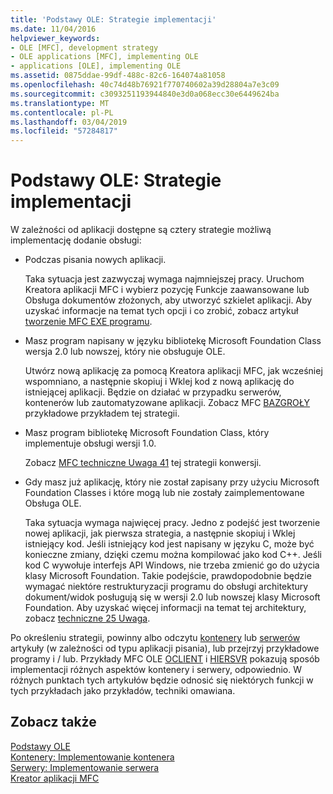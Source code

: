 ```yaml
---
title: 'Podstawy OLE: Strategie implementacji'
ms.date: 11/04/2016
helpviewer_keywords:
- OLE [MFC], development strategy
- OLE applications [MFC], implementing OLE
- applications [OLE], implementing OLE
ms.assetid: 0875ddae-99df-488c-82c6-164074a81058
ms.openlocfilehash: 40c74d48b76921f770740602a39d28804a7e3c09
ms.sourcegitcommit: c3093251193944840e3d0a068ecc30e6449624ba
ms.translationtype: MT
ms.contentlocale: pl-PL
ms.lasthandoff: 03/04/2019
ms.locfileid: "57284817"
---
```

# <a name="ole-background-implementation-strategies"></a>Podstawy OLE: Strategie implementacji

W zależności od aplikacji dostępne są cztery strategie możliwą implementację dodanie obsługi:

- Podczas pisania nowych aplikacji.

   Taka sytuacja jest zazwyczaj wymaga najmniejszej pracy. Uruchom Kreatora aplikacji MFC i wybierz pozycję Funkcje zaawansowane lub Obsługa dokumentów złożonych, aby utworzyć szkielet aplikacji. Aby uzyskać informacje na temat tych opcji i co zrobić, zobacz artykuł [tworzenie MFC EXE programu](../mfc/reference/mfc-application-wizard.md).

- Masz program napisany w języku bibliotekę Microsoft Foundation Class wersja 2.0 lub nowszej, który nie obsługuje OLE.

   Utwórz nową aplikację za pomocą Kreatora aplikacji MFC, jak wcześniej wspomniano, a następnie skopiuj i Wklej kod z nową aplikację do istniejącej aplikacji. Będzie on działać w przypadku serwerów, kontenerów lub zautomatyzowane aplikacji. Zobacz MFC [BAZGROŁY](../visual-cpp-samples.md) przykładowe przykładem tej strategii.

- Masz program bibliotekę Microsoft Foundation Class, który implementuje obsługi wersji 1.0.

   Zobacz [MFC techniczne Uwaga 41](../mfc/tn041-mfc-ole1-migration-to-mfc-ole-2.md) tej strategii konwersji.

- Gdy masz już aplikację, który nie został zapisany przy użyciu Microsoft Foundation Classes i które mogą lub nie zostały zaimplementowane Obsługa OLE.

   Taka sytuacja wymaga najwięcej pracy. Jedno z podejść jest tworzenie nowej aplikacji, jak pierwsza strategia, a następnie skopiuj i Wklej istniejący kod. Jeśli istniejący kod jest napisany w języku C, może być konieczne zmiany, dzięki czemu można kompilować jako kod C++. Jeśli kod C wywołuje interfejs API Windows, nie trzeba zmienić go do użycia klasy Microsoft Foundation. Takie podejście, prawdopodobnie będzie wymagać niektóre restrukturyzacji programu do obsługi architektury dokument/widok posługują się w wersji 2.0 lub nowszej klasy Microsoft Foundation. Aby uzyskać więcej informacji na temat tej architektury, zobacz [techniczne 25 Uwaga](../mfc/tn025-document-view-and-frame-creation.md).

Po określeniu strategii, powinny albo odczytu [kontenery](../mfc/containers.md) lub [serwerów](../mfc/servers.md) artykuły (w zależności od typu aplikacji pisania), lub przejrzyj przykładowe programy i / lub. Przykłady MFC OLE [OCLIENT](../visual-cpp-samples.md) i [HIERSVR](../visual-cpp-samples.md) pokazują sposób implementacji różnych aspektów kontenery i serwery, odpowiednio. W różnych punktach tych artykułów będzie odnosić się niektórych funkcji w tych przykładach jako przykładów, techniki omawiana.

## <a name="see-also"></a>Zobacz także

[Podstawy OLE](../mfc/ole-background.md)<br/>
[Kontenery: Implementowanie kontenera](../mfc/containers-implementing-a-container.md)<br/>
[Serwery: Implementowanie serwera](../mfc/servers-implementing-a-server.md)<br/>
[Kreator aplikacji MFC](../mfc/reference/mfc-application-wizard.md)
